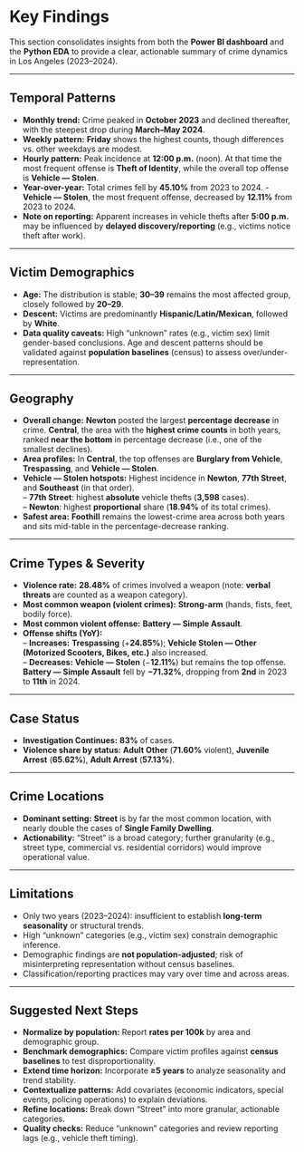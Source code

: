 # Key Findings

This section consolidates insights from both the **Power BI dashboard** and the **Python EDA** to provide a clear, actionable summary of crime dynamics in Los Angeles (2023–2024).

---

## Temporal Patterns
- **Monthly trend:** Crime peaked in **October 2023** and declined thereafter, with the steepest drop during **March–May 2024**.
- **Weekly pattern:** **Friday** shows the highest counts, though differences vs. other weekdays are modest.
- **Hourly pattern:** Peak incidence at **12:00 p.m.** (noon). At that time the most frequent offense is **Theft of Identity**, while the overall top offense is **Vehicle — Stolen**.
- **Year-over-year:** Total crimes fell by **45.10%** from 2023 to 2024. - **Vehicle — Stolen**, the most frequent offense, decreased by **12.11%** from 2023 to 2024.
- **Note on reporting:** Apparent increases in vehicle thefts after **5:00 p.m.** may be influenced by **delayed discovery/reporting** (e.g., victims notice theft after work).

---

## Victim Demographics
- **Age:** The distribution is stable; **30–39** remains the most affected group, closely followed by **20–29**.
- **Descent:** Victims are predominantly **Hispanic/Latin/Mexican**, followed by **White**.
- **Data quality caveats:** High “unknown” rates (e.g., victim sex) limit gender-based conclusions. Age and descent patterns should be validated against **population baselines** (census) to assess over/under-representation.

---

## Geography
- **Overall change:** **Newton** posted the largest **percentage decrease** in crime. **Central**, the area with the **highest crime counts** in both years, ranked **near the bottom** in percentage decrease (i.e., one of the smallest declines).
- **Area profiles:** In **Central**, the top offenses are **Burglary from Vehicle**, **Trespassing**, and **Vehicle — Stolen**.
- **Vehicle — Stolen hotspots:** Highest incidence in **Newton**, **77th Street**, and **Southeast** (in that order).  
  – **77th Street**: highest **absolute** vehicle thefts (**3,598** cases).  
  – **Newton**: highest **proportional** share (**18.94%** of its total crimes).  
- **Safest area:** **Foothill** remains the lowest-crime area across both years and sits mid-table in the percentage-decrease ranking.

---

## Crime Types & Severity
- **Violence rate:** **28.48%** of crimes involved a weapon (note: **verbal threats** are counted as a weapon category).
- **Most common weapon (violent crimes):** **Strong-arm** (hands, fists, feet, bodily force).
- **Most common violent offense:** **Battery — Simple Assault**.
- **Offense shifts (YoY):**  
  – **Increases:** **Trespassing** (+**24.85%**); **Vehicle Stolen — Other (Motorized Scooters, Bikes, etc.)** also increased.  
  – **Decreases:** **Vehicle — Stolen** (−**12.11%**) but remains the top offense. **Battery — Simple Assault** fell by **−71.32%**, dropping from **2nd** in 2023 to **11th** in 2024.

---

## Case Status
- **Investigation Continues:** **83%** of cases.  
- **Violence share by status:** **Adult Other** (**71.60%** violent), **Juvenile Arrest** (**65.62%**), **Adult Arrest** (**57.13%**).

---

## Crime Locations
- **Dominant setting:** **Street** is by far the most common location, with nearly double the cases of **Single Family Dwelling**.
- **Actionability:** “Street” is a broad category; further granularity (e.g., street type, commercial vs. residential corridors) would improve operational value.

---

## Limitations
- Only two years (2023–2024): insufficient to establish **long-term seasonality** or structural trends.  
- High “unknown” categories (e.g., victim sex) constrain demographic inference.  
- Demographic findings are **not population-adjusted**; risk of misinterpreting representation without census baselines.  
- Classification/reporting practices may vary over time and across areas.

---

## Suggested Next Steps
- **Normalize by population:** Report **rates per 100k** by area and demographic group.  
- **Benchmark demographics:** Compare victim profiles against **census baselines** to test disproportionality.  
- **Extend time horizon:** Incorporate **≥5 years** to analyze seasonality and trend stability.  
- **Contextualize patterns:** Add covariates (economic indicators, special events, policing operations) to explain deviations.  
- **Refine locations:** Break down “Street” into more granular, actionable categories.  
- **Quality checks:** Reduce “unknown” categories and review reporting lags (e.g., vehicle theft timing).